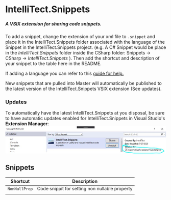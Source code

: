 # IntelliTect.Snippets
##### *A VSIX extension for sharing code snippets.*

To add a snippet, change the extension of your xml file to `.snippet` and place it in the IntelliTect.Snippets folder associated with the language of the Snippet in the IntelliTect.Snippets project. (e.g. A C# Snippet would be place in the *IntelliTect.Snippets* folder inside the CSharp folder:  Snippets -> CSharp -> *IntelliTect.Snippets* ). Then add the shortcut and description of your snippet to the table here in the README.

If adding a language you can refer to this [guide for help.](https://docs.microsoft.com/en-us/visualstudio/ide/how-to-distribute-code-snippets?view=vs-2019)

New snippets that are pulled into Master will automatically be published to the latest version of the IntelliTect.Snippets VSIX extension (See updates).



### Updates
To automatically have the latest IntelliTect.Snippets at you disposal, be sure to have automatic updates enabled for IntelliTect.Snippets in Visual Studio's **Extension Manager**:
 ![Extension Options](https://github.com/IntelliTect/IntelliSnippets/blob/master/READMEScreenshots/autoUpdateExtensions.JPG?raw=true)


## Snippets

|Shortcut  |Description  |
|--|--|
| `NonNullProp` |Code snippit for setting non nullable property |
|  |  |